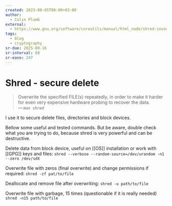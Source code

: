 ```yaml
---
created: 2023-08-05T00:00+03:00
author:
  - Colin Plumb
external:
  - https://www.gnu.org/software/coreutils/manual/html_node/shred-invocation.html
tags:
  - blog
  - cryptography
sr-due: 2025-09-16
sr-interval: 68
sr-ease: 247
---
```


# Shred - secure delete

> Overwrite the specified FILE(s) repeatedly, in order to make it harder for even very expensive hardware probing to recover the data.\
> — <cite>`man shred`</cite>

I use it to secure delete files, directories and block devices.

Bellow some useful and tested commands. But be aware, double check what you are trying to do, because shred is very powerful and can be destructive.

Delete data from block device, useful on [[OS]] installation or work with [[GPG]] keys and files: `shred --verbose --random-source=/dev/urandom -n1 --zero /dev/sdX`

Overwrite file with zeros (final overwrite) and change permissions if required: `shred -zf pat/to/file`

Deallocate and remove file after overwriting: `shred -u path/to/file`

Overwrite file with garbage, 15 times (questionable if it is really needed) `shred -n15 path/to/file`
